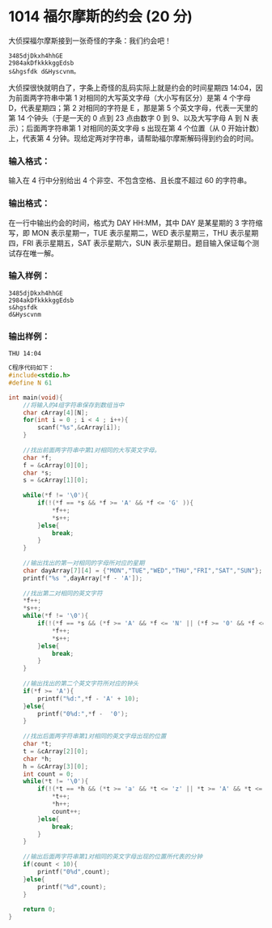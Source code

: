 # 1014 福尔摩斯的约会 (20 分)
大侦探福尔摩斯接到一张奇怪的字条：我们约会吧！ 
```
3485djDkxh4hhGE 
2984akDfkkkkggEdsb 
s&hgsfdk d&Hyscvnm。
```
大侦探很快就明白了，字条上奇怪的乱码实际上就是约会的时间星期四 14:04，因为前面两字符串中第 1 对相同的大写英文字母（大小写有区分）是第 4 个字母 D，代表星期四；第 2 对相同的字符是 E ，那是第 5 个英文字母，代表一天里的第 14 个钟头（于是一天的 0 点到 23 点由数字 0 到 9、以及大写字母 A 到 N 表示）；后面两字符串第 1 对相同的英文字母 s 出现在第 4 个位置（从 0 开始计数）上，代表第 4 分钟。现给定两对字符串，请帮助福尔摩斯解码得到约会的时间。
### 输入格式：
输入在 4 行中分别给出 4 个非空、不包含空格、且长度不超过 60 的字符串。
### 输出格式：
在一行中输出约会的时间，格式为 DAY HH:MM，其中 DAY 是某星期的 3 字符缩写，即 MON 表示星期一，TUE 表示星期二，WED 表示星期三，THU 表示星期四，FRI 表示星期五，SAT 表示星期六，SUN 表示星期日。题目输入保证每个测试存在唯一解。
### 输入样例：
```
3485djDkxh4hhGE 
2984akDfkkkkggEdsb 
s&hgsfdk 
d&Hyscvnm
```
### 输出样例：
```
THU 14:04
```
```c
C程序代码如下：
#include<stdio.h>
#define N 61

int main(void){
    //将输入的4组字符串保存到数组当中 
    char cArray[4][N];
    for(int i = 0 ; i < 4 ; i++){
        scanf("%s",&cArray[i]);
    }
    
    //找出前面两字符串中第1对相同的大写英文字母。 
    char *f;
    f = &cArray[0][0];
    char *s;
    s = &cArray[1][0];
    
    while(*f != '\0'){
        if(!(*f == *s && *f >= 'A' && *f <= 'G' )){
            *f++;
            *s++;
        }else{
            break;
        }
    }
    
    //输出找出的第一对相同的字母所对应的星期 
    char dayArray[7][4] = {"MON","TUE","WED","THU","FRI","SAT","SUN"};
    printf("%s ",dayArray[*f - 'A']);
    
    //找出第二对相同的英文字符 
    *f++;
    *s++;
    while(*f != '\0'){
        if(!(*f == *s && (*f >= 'A' && *f <= 'N' || (*f >= '0' && *f <= '9') ) )){
            *f++;
            *s++;
        }else{
            break;
        }
    }
    
    //输出找出的第二个英文字符所对应的钟头
    if(*f >= 'A'){
        printf("%d:",*f - 'A' + 10);
    }else{
        printf("0%d:",*f -  '0');
    }
    
    //找出后面两字符串第1对相同的英文字母出现的位置 
    char *t;
    t = &cArray[2][0];
    char *h;
    h = &cArray[3][0];
    int count = 0;
    while(*t != '\0'){
        if(!(*t == *h && (*t >= 'a' && *t <= 'z' || *t >= 'A' && *t <= 'Z'))){
            *t++;
            *h++;
            count++;
        }else{
            break;
        }
    }
    
    //输出后面两字符串第1对相同的英文字母出现的位置所代表的分钟 
    if(count < 10){
        printf("0%d",count);
    }else{
        printf("%d",count);
    }
    
    return 0;
} 
```